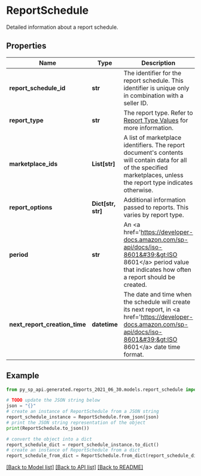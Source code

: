 # ReportSchedule

Detailed information about a report schedule.

## Properties

Name | Type | Description | Notes
------------ | ------------- | ------------- | -------------
**report_schedule_id** | **str** | The identifier for the report schedule. This identifier is unique only in combination with a seller ID. | 
**report_type** | **str** | The report type. Refer to [Report Type Values](https://developer-docs.amazon.com/sp-api/docs/report-type-values) for more information. | 
**marketplace_ids** | **List[str]** | A list of marketplace identifiers. The report document&#39;s contents will contain data for all of the specified marketplaces, unless the report type indicates otherwise. | [optional] 
**report_options** | **Dict[str, str]** | Additional information passed to reports. This varies by report type. | [optional] 
**period** | **str** | An &lt;a href&#x3D;&#39;https://developer-docs.amazon.com/sp-api/docs/iso-8601&#39;&gt;ISO 8601&lt;/a&gt; period value that indicates how often a report should be created. | 
**next_report_creation_time** | **datetime** | The date and time when the schedule will create its next report, in &lt;a href&#x3D;&#39;https://developer-docs.amazon.com/sp-api/docs/iso-8601&#39;&gt;ISO 8601&lt;/a&gt; date time format. | [optional] 

## Example

```python
from py_sp_api.generated.reports_2021_06_30.models.report_schedule import ReportSchedule

# TODO update the JSON string below
json = "{}"
# create an instance of ReportSchedule from a JSON string
report_schedule_instance = ReportSchedule.from_json(json)
# print the JSON string representation of the object
print(ReportSchedule.to_json())

# convert the object into a dict
report_schedule_dict = report_schedule_instance.to_dict()
# create an instance of ReportSchedule from a dict
report_schedule_from_dict = ReportSchedule.from_dict(report_schedule_dict)
```
[[Back to Model list]](../README.md#documentation-for-models) [[Back to API list]](../README.md#documentation-for-api-endpoints) [[Back to README]](../README.md)


